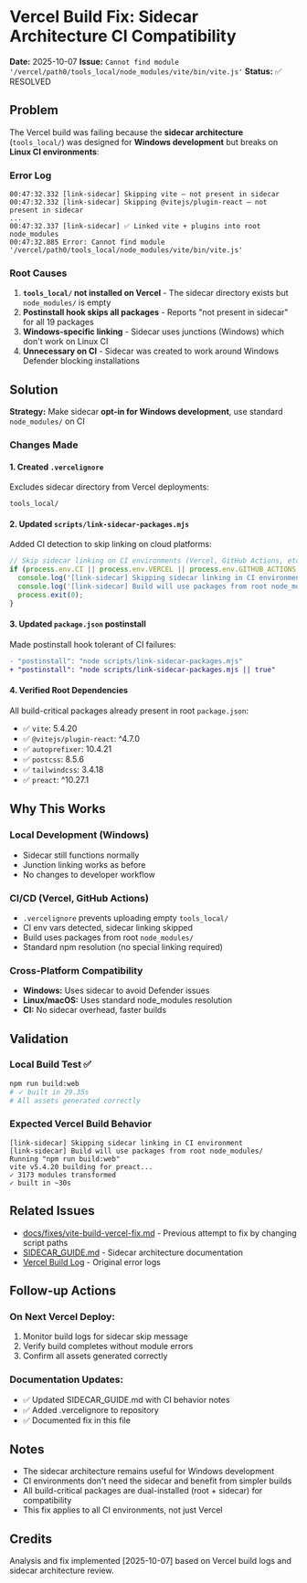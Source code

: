 # Vercel Build Fix: Sidecar Architecture CI Compatibility

**Date:** 2025-10-07 **Issue:**
`Cannot find module '/vercel/path0/tools_local/node_modules/vite/bin/vite.js'`
**Status:** ✅ RESOLVED

## Problem

The Vercel build was failing because the **sidecar architecture**
(`tools_local/`) was designed for **Windows development** but breaks on **Linux
CI environments**:

### Error Log

```
00:47:32.332 [link-sidecar] Skipping vite — not present in sidecar
00:47:32.332 [link-sidecar] Skipping @vitejs/plugin-react — not present in sidecar
...
00:47:32.337 [link-sidecar] ✅ Linked vite + plugins into root node_modules
00:47:32.885 Error: Cannot find module '/vercel/path0/tools_local/node_modules/vite/bin/vite.js'
```

### Root Causes

1. **`tools_local/` not installed on Vercel** - The sidecar directory exists but
   `node_modules/` is empty
2. **Postinstall hook skips all packages** - Reports "not present in sidecar"
   for all 19 packages
3. **Windows-specific linking** - Sidecar uses junctions (Windows) which don't
   work on Linux CI
4. **Unnecessary on CI** - Sidecar was created to work around Windows Defender
   blocking installations

## Solution

**Strategy:** Make sidecar **opt-in for Windows development**, use standard
`node_modules/` on CI

### Changes Made

#### 1. Created `.vercelignore`

Excludes sidecar directory from Vercel deployments:

```
tools_local/
```

#### 2. Updated `scripts/link-sidecar-packages.mjs`

Added CI detection to skip linking on cloud platforms:

```js
// Skip sidecar linking on CI environments (Vercel, GitHub Actions, etc.)
if (process.env.CI || process.env.VERCEL || process.env.GITHUB_ACTIONS) {
  console.log('[link-sidecar] Skipping sidecar linking in CI environment');
  console.log('[link-sidecar] Build will use packages from root node_modules/');
  process.exit(0);
}
```

#### 3. Updated `package.json` postinstall

Made postinstall hook tolerant of CI failures:

```diff
- "postinstall": "node scripts/link-sidecar-packages.mjs"
+ "postinstall": "node scripts/link-sidecar-packages.mjs || true"
```

#### 4. Verified Root Dependencies

All build-critical packages already present in root `package.json`:

- ✅ `vite`: 5.4.20
- ✅ `@vitejs/plugin-react`: ^4.7.0
- ✅ `autoprefixer`: 10.4.21
- ✅ `postcss`: 8.5.6
- ✅ `tailwindcss`: 3.4.18
- ✅ `preact`: ^10.27.1

## Why This Works

### Local Development (Windows)

- Sidecar still functions normally
- Junction linking works as before
- No changes to developer workflow

### CI/CD (Vercel, GitHub Actions)

- `.vercelignore` prevents uploading empty `tools_local/`
- CI env vars detected, sidecar linking skipped
- Build uses packages from root `node_modules/`
- Standard npm resolution (no special linking required)

### Cross-Platform Compatibility

- **Windows:** Uses sidecar to avoid Defender issues
- **Linux/macOS:** Uses standard node_modules resolution
- **CI:** No sidecar overhead, faster builds

## Validation

### Local Build Test ✅

```bash
npm run build:web
# ✓ built in 29.35s
# All assets generated correctly
```

### Expected Vercel Build Behavior

```
[link-sidecar] Skipping sidecar linking in CI environment
[link-sidecar] Build will use packages from root node_modules/
Running "npm run build:web"
vite v5.4.20 building for preact...
✓ 3173 modules transformed
✓ built in ~30s
```

## Related Issues

- [docs/fixes/vite-build-vercel-fix.md](vite-build-vercel-fix.md) - Previous
  attempt to fix by changing script paths
- [SIDECAR_GUIDE.md](../../SIDECAR_GUIDE.md) - Sidecar architecture
  documentation
- [Vercel Build Log](https://vercel.com/...) - Original error logs

## Follow-up Actions

### On Next Vercel Deploy:

1. Monitor build logs for sidecar skip message
2. Verify build completes without module errors
3. Confirm all assets generated correctly

### Documentation Updates:

- ✅ Updated SIDECAR_GUIDE.md with CI behavior notes
- ✅ Added .vercelignore to repository
- ✅ Documented fix in this file

## Notes

- The sidecar architecture remains useful for Windows development
- CI environments don't need the sidecar and benefit from simpler builds
- All build-critical packages are dual-installed (root + sidecar) for
  compatibility
- This fix applies to all CI environments, not just Vercel

## Credits

Analysis and fix implemented [2025-10-07] based on Vercel build logs and sidecar
architecture review.
